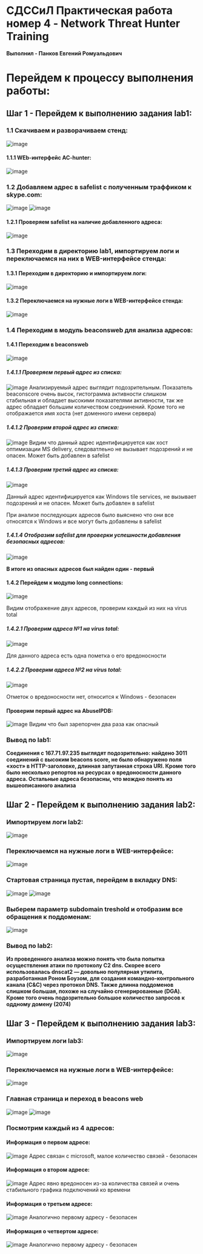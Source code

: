 # **СДССиЛ Практическая работа номер 4 - Network Threat Hunter Training**
**Выполнил - Панков Евгений Ромуальдович**
# **Перейдем к процессу выполнения работы:**
## **Шаг 1 - Перейдем к выполнению задания lab1:**
### **1.1 Скачиваем и разворачиваем стенд:**
![image](Screenshots/1.png)
#### **1.1.1 WEb-интерфейс AC-hunter:**
![image](Screenshots/2.png)
### **1.2 Добавляем адрес в safelist с полученным траффиком к skype.com:**
![image](Screenshots/3.png)
![image](Screenshots/4.png)
#### **1.2.1 Проверяем safelist на наличие добавленного адреса:**
![image](Screenshots/5.png)
### **1.3 Переходим в директорию lab1, импортируем логи и переключаемся на них в WEB-интерфейсе стенда:**
#### **1.3.1 Переходим в директорию и импортируем логи:**
![image](Screenshots/6.png)
#### **1.3.2 Переключаемся на нужные логи в WEB-интерфейсе стенда:**
![image](Screenshots/7.png)
### **1.4 Переходим в модуль beaconsweb для анализа адресов:**
#### **1.4.1 Переходим в beaconsweb**
![image](Screenshots/8.png)
##### **1.4.1.1 Проверяем первый адрес из списка:**
![image](Screenshots/12.png)
Анализируемый адрес выглядит подозрительным. Показатель beaconscore очень высок, гистограмма активности слишком стабильная и обладает высокими показателями активности, так же адрес обладает большим количеством соеднинений. Кроме того не отображается имя хоста (нет доменного имени сервера)
##### **1.4.1.2 Проверим второй адрес из списка:**
![image](Screenshots/9.png)
Видим что данный адрес идентифицируется как хост оптимизации MS delivery, следоватлеьно не вызывает подозрений и не опасен. Может быть добавлен в safelist
##### **1.4.1.3 Проверим третий адрес из списка:**
![image](Screenshots/10.png)

Данный адрес идентифицируется как Windows tile services, не вызывает подозрений и не опасен. Может быть добавлен в safelist

При анализе последующих адресов было выяснено что они все относятся к Windows и все могут быть добавлены в safelist

##### **1.4.1.4 Отобразим safelist для проверки успешности добавления безопасных адресов:**
![image](Screenshots/11.png)

**В итоге из опасных адресов был найден один - первый**

#### **1.4.2 Перейдем к модулю long connections:**
![image](Screenshots/13.png)

Видим отображение двух адресов, проверим каждый из них на virus total

##### **1.4.2.1 Проверим адреса №1 на virus total:**
![image](Screenshots/14.png)

Для данного адреса есть одна пометка о его вредоносности

##### **1.4.2.2 Проверим адреса №2 на virus total:**
![image](Screenshots/15.png)

Отметок о вредоносности нет, относится к Windows - безопасен

#### **Проверим первый адрес на AbuseIPDB:**
![image](Screenshots/16.png)
Видим что был зарепорчен два раза как опасный
### **Вывод по lab1:**
**Соединения с 167.71.97.235 выглядят подозрительно: найдено 3011 соединений с высоким beacons score, не было обнаружено поля «хост» в HTTP-заголовке, длинная запутанная строка URI. Кроме того было несколько репортов на ресурсах о вредоносности данного адреса. Остальные адреса безопасны, что мождно понять из вышеописанного анализа**
## **Шаг 2 - Перейдем к выполнению задания lab2:**
### **Импортируем логи lab2:**
![image](Screenshots/17.png)
### **Переключаемся на нужные логи в WEB-интерфейсе:**
![image](Screenshots/18.png)
### **Стартовая страница пустая, перейдем в вкладку DNS:**
![image](Screenshots/19.png)
![image](Screenshots/20.png)
### **Выберем параметр subdomain treshold и отобразим все обращения к поддоменам:**
![image](Screenshots/21.png)
### **Вывод по lab2:**
**Из проведенного анализа можно понять что была попытка осуществления атаки по протоколу C2 dns. Скорее всего использовалась dnscat2 — довольно популярная утилита, разработанная Роном Боузом, для создания командно-контрольного канала (C&C) через протокол DNS. Также длинна поддоменов слишком большая, похоже на случайно сгенерированные (DGA). Кроме того очень подозрительно большое количество запросов к оддному домену (2074)**
## **Шаг 3 - Перейдем к выполнению задания lab3:**
### **Импортируем логи lab3:**
![image](Screenshots/22.png)
### **Переключаемся на нужные логи в WEB-интерфейсе:**
![image](Screenshots/23.png)
### **Главная страница и переход в beacons web**
![image](Screenshots/24.png)
![image](Screenshots/25.png)
### **Посмотрим каждый из 4 адресов:**
#### **Информация о первом адресе:**
![image](Screenshots/26.png)
Адрес связан с microsoft, малое количество связей - безопасен
#### **Информация о втором адресе:**
![image](Screenshots/27.png)
Адрес явно вредоносен из-за количества связей и очень стабильного графика подключений ко времени
#### **Информация о третьем адресе:**
![image](Screenshots/28.png)
Аналогично первому адресу - безопасен
#### **Информация о четвертом адресе:**
![image](Screenshots/29.png)
Аналогично первому адресу - безопасен
